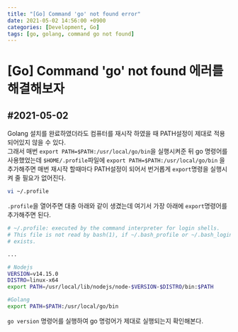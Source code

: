 ```yaml
---
title: "[Go] Command 'go' not found error"
date: 2021-05-02 14:56:00 +0900
categories: [Development, Go]
tags: [go, golang, command go not found]
---
```


# [Go] Command 'go' not found 에러를 해결해보자
## #2021-05-02
Golang 설치를 완료하였더라도 컴퓨터를 재시작 하였을 때 PATH설정이 제대로 적용되어있지 않을 수 있다.  
그래서 매번 `export PATH=$PATH:/usr/local/go/bin`을 실행시켜준 뒤 go 명령어를 사용했었는데 `$HOME/.profile`파일에 `export PATH=$PATH:/usr/local/go/bin` 을 추가해주면 매번 재시작 할때마다 PATH설정이 되어서 번거롭게 `export`명령을 실행시켜 줄  필요가 없어진다.

``` bash
vi ~/.profile
```

`.profile`을 열어주면 대충 아래와 같이 생겼는데 여기서 가장 아래에 `export`명령어를 추가해주면 된다.

```bash
# ~/.profile: executed by the command interpreter for login shells.
# This file is not read by bash(1), if ~/.bash_profile or ~/.bash_login
# exists.

...

# Nodejs
VERSION=v14.15.0
DISTRO=linux-x64
export PATH=/usr/local/lib/nodejs/node-$VERSION-$DISTRO/bin:$PATH

#Golang
export PATH=$PATH:/usr/local/go/bin
```

`go version` 명령어를 실행하여 go 명렁어가 제대로 실행되는지 확인해본다.